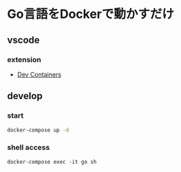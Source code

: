 # Go言語をDockerで動かすだけ

## vscode

### extension

- [Dev Containers](https://marketplace.visualstudio.com/items?itemName=ms-vscode-remote.remote-containers)


## develop

### start

```bash
docker-compose up -d
```

### shell access

```
docker-compose exec -it go sh
```
